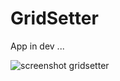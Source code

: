 # GridSetter

App in dev ...

![screenshot gridsetter](https://raw.github.com/Crmbl/GridSetter/master/gsscreen.PNG)
